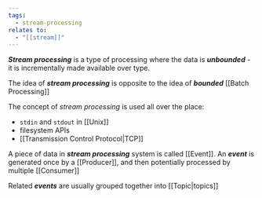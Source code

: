 ```yaml
---
tags:
  - stream-processing
relates to:
  - "[[stream]]"
---
```

***Stream processing*** is a type of processing where the data is ***unbounded*** - it is incrementally made available over type.

The idea of ***stream processing*** is opposite to the idea of ***bounded*** [[Batch Processing]]

The concept of *stream processing* is used all over the place:
- `stdin` and `stdout` in [[Unix]]
- filesystem APIs
- [[Transmission Control Protocol|TCP]]

A piece of data in ***stream processing*** system is called [[Event]]. An ***event*** is generated once by a [[Producer]], and then potentially processed by multiple [[Consumer]]

Related ***events*** are usually grouped together into [[Topic|topics]]